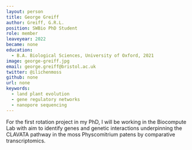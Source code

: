 ```yaml
---
layout: person
title: George Greiff
author: Greiff, G.R.L.
position: SWBio PhD Student
role: member
leaveyear: 2022
became: none
education:
  - B.A. Biological Sciences, University of Oxford, 2021
image: george-greiff.jpg
email: george.greiff@bristol.ac.uk
twitter: @ilichenmoss
github: none
url: none
keywords:
  - land plant evolution
  - gene regulatory networks
  - nanopore sequencing
---
```

For the first rotation project in my PhD, I will be working in the Biocompute Lab with aim to identify genes and genetic interactions underpinning the CLAVATA pathway in the moss Physcomitrium patens by comparative transcriptomics.